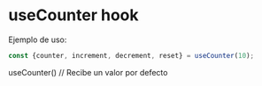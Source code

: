 # useCounter hook

Ejemplo de uso:

```js
const {counter, increment, decrement, reset} = useCounter(10);
```

useCounter() // Recibe un valor por defecto